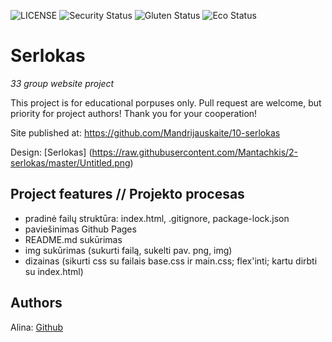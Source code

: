 ![LICENSE](https://img.shields.io/badge/license-MIT-blue.svg?style=flat-square)
![Security Status](https://img.shields.io/security-headers?label=Security&url=https%3A%2F%2Fgithub.com&style=flat-square)
![Gluten Status](https://img.shields.io/badge/Gluten-Free-green.svg)
![Eco Status](https://img.shields.io/badge/ECO-Friendly-green.svg)

# Serlokas

_33 group website project_

This project is for educational porpuses only. Pull request are welcome, but priority for project authors! Thank you for your cooperation!

Site published at: https://github.com/Mandrijauskaite/10-serlokas

Design: [Serlokas] (https://raw.githubusercontent.com/Mantachkis/2-serlokas/master/Untitled.png)

## Project features // Projekto procesas

- pradinė failų struktūra: index.html, .gitignore, package-lock.json
- paviešinimas Github Pages
- README.md sukūrimas
- img sukūrimas (sukurti failą, sukelti pav. png, img)
- dizainas (sikurti css su failais base.css ir main.css; flex'inti; kartu dirbti su index.html)

## Authors

Alina: [Github](https://github.com/Mandrijauskaite)